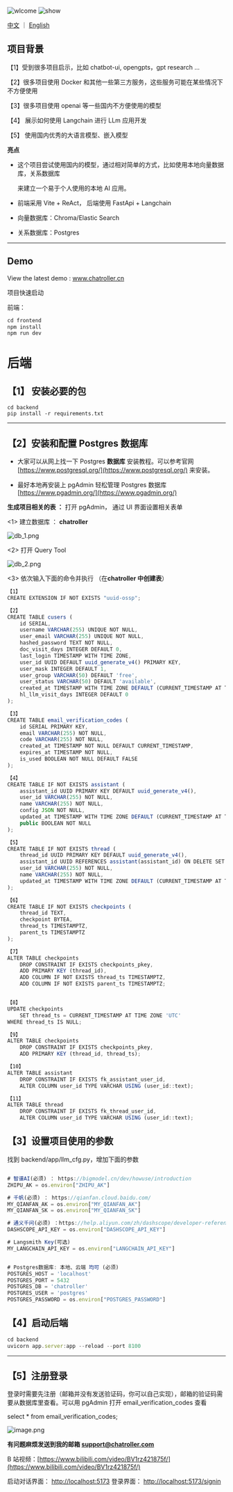 ![wlcome](https://github.com/susirial/Mojuan/blob/main/new_aigc_cover.png)
![show](https://github.com/susirial/Mojuan/blob/main/docs/introduction/look.png)

[中文](https://github.com/susirial/Mojuan/blob/main/README.md) ｜ [English ](https://github.com/susirial/Mojuan/blob/main/ReadMeEn.md)

## 项目背景

【1】受到很多项目启示，比如 chatbot-ui, opengpts，gpt research ...

【2】很多项目使用 Docker 和其他一些第三方服务，这些服务可能在某些情况下不方便使用

【3】很多项目使用 openai 等一些国内不方便使用的模型

【4】 展示如何使用 Langchain 进行 LLm 应用开发

【5】 使用国内优秀的大语言模型、嵌入模型

**亮点**

- 这个项目尝试使用国内的模型，通过相对简单的方式，比如使用本地向量数据库，关系数据库

  来建立一个易于个人使用的本地 AI 应用。

- 前端采用 Vite + ReAct， 后端使用 FastApi + Langchain

- 向量数据库：Chroma/Elastic Search

- 关系数据库：Postgres

---

## Demo

View the latest demo : www.chatroller.cn

项目快速启动

前端：

```JavaScript
cd frontend
npm install
npm run dev
```

# 后端

## 【1】 安装必要的包

    cd backend
    pip install -r requirements.txt

---

## 【2】安装和配置 Postgres 数据库

- 大家可以从网上找一下 Postgres **数据库** 安装教程。可以参考官网[https://www.postgresql.org/](https://www.postgresql.org/) 来安装。

- 最好本地再安装上 pgAdmin 轻松管理 Postgres 数据库 [https://www.pgadmin.org/](https://www.pgadmin.org/)

**生成项目相关的表 ：** 打开 pgAdmin， 通过 UI 界面设置相关表单

<1> 建立数据库 ： **chatroller**

![db_1.png](https://github.com/susirial/Mojuan/blob/main/docs/introduction/db_1.png)

<2> 打开 Query Tool

![db_2.png](https://github.com/susirial/Mojuan/blob/main/docs/introduction/db_2.png)

<3> 依次输入下面的命令并执行 （在**chatroller 中创建表**）

```JavaScript
【1】
CREATE EXTENSION IF NOT EXISTS "uuid-ossp";

【2】
CREATE TABLE cusers (
    id SERIAL,
    username VARCHAR(255) UNIQUE NOT NULL,
    user_email VARCHAR(255) UNIQUE NOT NULL,
    hashed_password TEXT NOT NULL,
    doc_visit_days INTEGER DEFAULT 0,
    last_login TIMESTAMP WITH TIME ZONE,
    user_id UUID DEFAULT uuid_generate_v4() PRIMARY KEY,
    user_mask INTEGER DEFAULT 1,
    user_group VARCHAR(50) DEFAULT 'free',
    user_status VARCHAR(50) DEFAULT 'available',
    created_at TIMESTAMP WITH TIME ZONE DEFAULT (CURRENT_TIMESTAMP AT TIME ZONE 'UTC'),
    hl_llm_visit_days INTEGER DEFAULT 0
);

【3】
CREATE TABLE email_verification_codes (
    id SERIAL PRIMARY KEY,
    email VARCHAR(255) NOT NULL,
    code VARCHAR(255) NOT NULL,
    created_at TIMESTAMP NOT NULL DEFAULT CURRENT_TIMESTAMP,
    expires_at TIMESTAMP NOT NULL,
    is_used BOOLEAN NOT NULL DEFAULT FALSE
);

【4】
CREATE TABLE IF NOT EXISTS assistant (
    assistant_id UUID PRIMARY KEY DEFAULT uuid_generate_v4(),
    user_id VARCHAR(255) NOT NULL,
    name VARCHAR(255) NOT NULL,
    config JSON NOT NULL,
    updated_at TIMESTAMP WITH TIME ZONE DEFAULT (CURRENT_TIMESTAMP AT TIME ZONE 'UTC'),
    public BOOLEAN NOT NULL
);

【5】
CREATE TABLE IF NOT EXISTS thread (
    thread_id UUID PRIMARY KEY DEFAULT uuid_generate_v4(),
    assistant_id UUID REFERENCES assistant(assistant_id) ON DELETE SET NULL,
    user_id VARCHAR(255) NOT NULL,
    name VARCHAR(255) NOT NULL,
    updated_at TIMESTAMP WITH TIME ZONE DEFAULT (CURRENT_TIMESTAMP AT TIME ZONE 'UTC')
);

【6】
CREATE TABLE IF NOT EXISTS checkpoints (
    thread_id TEXT,
    checkpoint BYTEA,
    thread_ts TIMESTAMPTZ,
    parent_ts TIMESTAMPTZ
);

【7】
ALTER TABLE checkpoints
    DROP CONSTRAINT IF EXISTS checkpoints_pkey,
    ADD PRIMARY KEY (thread_id),
    ADD COLUMN IF NOT EXISTS thread_ts TIMESTAMPTZ,
    ADD COLUMN IF NOT EXISTS parent_ts TIMESTAMPTZ;


【8】
UPDATE checkpoints
    SET thread_ts = CURRENT_TIMESTAMP AT TIME ZONE 'UTC'
WHERE thread_ts IS NULL;

【9】
ALTER TABLE checkpoints
    DROP CONSTRAINT IF EXISTS checkpoints_pkey,
    ADD PRIMARY KEY (thread_id, thread_ts);

【10】
ALTER TABLE assistant
    DROP CONSTRAINT IF EXISTS fk_assistant_user_id,
    ALTER COLUMN user_id TYPE VARCHAR USING (user_id::text);

【11】
ALTER TABLE thread
    DROP CONSTRAINT IF EXISTS fk_thread_user_id,
    ALTER COLUMN user_id TYPE VARCHAR USING (user_id::text);
```

## 【3】设置项目使用的参数

找到 backend/app/llm_cfg.py，增加下面的参数

```JavaScript

# 智谱AI(必须) ： https://bigmodel.cn/dev/howuse/introduction
ZHIPU_AK = os.environ["ZHIPU_AK"]

# 千帆(必须) ： https://qianfan.cloud.baidu.com/
MY_QIANFAN_AK = os.environ["MY_QIANFAN_AK"]
MY_QIANFAN_SK = os.environ["MY_QIANFAN_SK"]

# 通义千问(必须) ：https://help.aliyun.com/zh/dashscope/developer-reference/api-details
DASHSCOPE_API_KEY = os.environ["DASHSCOPE_API_KEY"]

# Langsmith Key(可选)
MY_LANGCHAIN_API_KEY = os.environ["LANGCHAIN_API_KEY"]


# Postgres数据库: 本地、云端 均可 (必须)
POSTGRES_HOST = 'localhost'
POSTGRES_PORT = 5432
POSTGRES_DB = 'chatroller'
POSTGRES_USER = 'postgres'
POSTGRES_PASSWORD = os.environ["POSTGRES_PASSWORD"]

```

## 【4】启动后端

```JavaScript
cd backend
uvicorn app.server:app --reload --port 8100
```

---

## 【5】注册登录

登录时需要先注册（邮箱并没有发送验证码，你可以自己实现），邮箱的验证码需要从数据库里查看。可以用 pgAdmin 打开 email_verification_codes 查看

select \* from email_verification_codes;

![image.png](https://github.com/susirial/Mojuan/blob/main/docs/introduction/db_3.png)

**有问题麻烦发送到我的邮箱 support@chatroller.com**

B 站视频：[https://www.bilibili.com/video/BV1rz421875f/](https://www.bilibili.com/video/BV1rz421875f/)

启动对话界面： [http://localhost:5173](http://localhost:5173)
登录界面： [http://localhost:5173/signin](http://localhost:5173/signin)
